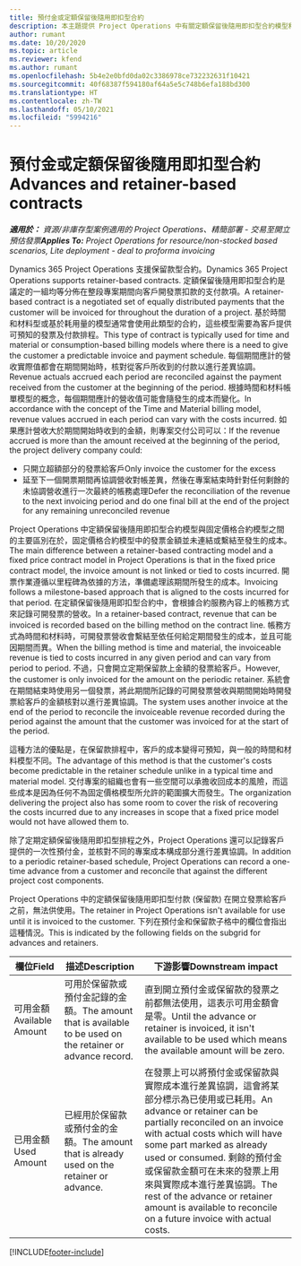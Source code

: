 ```yaml
---
title: 預付金或定額保留後隨用即扣型合約
description: 本主題提供 Project Operations 中有關定額保留後隨用即扣型合約模型和預付金的資訊。
author: rumant
ms.date: 10/20/2020
ms.topic: article
ms.reviewer: kfend
ms.author: rumant
ms.openlocfilehash: 5b4e2e0bfd0da02c3386978ce732232631f10421
ms.sourcegitcommit: 40f68387f594180af64a5e5c748b6efa188bd300
ms.translationtype: HT
ms.contentlocale: zh-TW
ms.lasthandoff: 05/10/2021
ms.locfileid: "5994216"
---
```

# <a name="advances-and-retainer-based-contracts"></a><span data-ttu-id="53292-103">預付金或定額保留後隨用即扣型合約</span><span class="sxs-lookup"><span data-stu-id="53292-103">Advances and retainer-based contracts</span></span>


<span data-ttu-id="53292-104">_**適用於：** 資源/非庫存型案例適用的 Project Operations、精簡部署 - 交易至開立預估發票_</span><span class="sxs-lookup"><span data-stu-id="53292-104">_**Applies To:** Project Operations for resource/non-stocked based scenarios, Lite deployment - deal to proforma invoicing_</span></span>

<span data-ttu-id="53292-105">Dynamics 365 Project Operations 支援保留款型合約。</span><span class="sxs-lookup"><span data-stu-id="53292-105">Dynamics 365 Project Operations supports retainer-based contracts.</span></span> <span data-ttu-id="53292-106">定額保留後隨用即扣型合約是議定的一組均等分佈在整段專案期間向客戶開發票扣款的支付款項。</span><span class="sxs-lookup"><span data-stu-id="53292-106">A retainer-based contract is a negotiated set of equally distributed payments that the customer will be invoiced for throughout the duration of a project.</span></span> <span data-ttu-id="53292-107">基於時間和材料型或基於耗用量的模型通常會使用此類型的合約，這些模型需要為客戶提供可預知的發票及付款排程。</span><span class="sxs-lookup"><span data-stu-id="53292-107">This type of contract is typically used for time and material or consumption-based billing models where there is a need to give the customer a predictable invoice and payment schedule.</span></span> <span data-ttu-id="53292-108">每個期間應計的營收實際值都會在期間開始時，核對從客戶所收到的付款以進行差異協調。</span><span class="sxs-lookup"><span data-stu-id="53292-108">Revenue actuals accrued each period are reconciled against the payment received from the customer at the beginning of the period.</span></span> <span data-ttu-id="53292-109">根據時間和材料帳單模型的概念，每個期間應計的營收值可能會隨發生的成本而變化。</span><span class="sxs-lookup"><span data-stu-id="53292-109">In accordance with the concept of the Time and Material billing model, revenue values accrued in each period can vary with the costs incurred.</span></span> <span data-ttu-id="53292-110">如果應計營收大於期間開始時收到的金額，則專案交付公司可以：</span><span class="sxs-lookup"><span data-stu-id="53292-110">If the revenue accrued is more than the amount received at the beginning of the period, the project delivery company could:</span></span>

- <span data-ttu-id="53292-111">只開立超額部分的發票給客戶</span><span class="sxs-lookup"><span data-stu-id="53292-111">Only invoice the customer for the excess</span></span> 
- <span data-ttu-id="53292-112">延至下一個開票期間再協調營收對帳差異，然後在專案結束時針對任何剩餘的未協調營收進行一次最終的帳務處理</span><span class="sxs-lookup"><span data-stu-id="53292-112">Defer the reconciliation of the revenue to the next invoicing period and do one final bill at the end of the project for any remaining unreconciled revenue</span></span>

<span data-ttu-id="53292-113">Project Operations 中定額保留後隨用即扣型合約模型與固定價格合約模型之間的主要區別在於，固定價格合約模型中的發票金額並未連結或繫結至發生的成本。</span><span class="sxs-lookup"><span data-stu-id="53292-113">The main difference between a retainer-based contracting model and a fixed price contract model in Project Operations is that in the fixed price contract model, the invoice amount is not linked or tied to costs incurred.</span></span> <span data-ttu-id="53292-114">開票作業遵循以里程碑為依據的方法，準備處理該期間所發生的成本。</span><span class="sxs-lookup"><span data-stu-id="53292-114">Invoicing follows a milestone-based approach that is aligned to the costs incurred for that period.</span></span> <span data-ttu-id="53292-115">在定額保留後隨用即扣型合約中，會根據合約服務內容上的帳務方式來記錄可開發票的營收。</span><span class="sxs-lookup"><span data-stu-id="53292-115">In a retainer-based contract, revenue that can be invoiced is recorded based on the billing method on the contract line.</span></span> <span data-ttu-id="53292-116">帳務方式為時間和材料時，可開發票營收會繫結至依任何給定期間發生的成本，並且可能因期間而異。</span><span class="sxs-lookup"><span data-stu-id="53292-116">When the billing method is time and material, the invoiceable revenue is tied to costs incurred in any given period and can vary from period to period.</span></span> <span data-ttu-id="53292-117">不過，只會開立定期保留款上金額的發票給客戶。</span><span class="sxs-lookup"><span data-stu-id="53292-117">However, the customer is only invoiced for the amount on the periodic retainer.</span></span> <span data-ttu-id="53292-118">系統會在期間結束時使用另一個發票，將此期間所記錄的可開發票營收與期間開始時開發票給客戶的金額核對以進行差異協調。</span><span class="sxs-lookup"><span data-stu-id="53292-118">The system uses another invoice at the end of the period to reconcile the invoiceable revenue recorded during the period against the amount that the customer was invoiced for at the start of the period.</span></span>

<span data-ttu-id="53292-119">這種方法的優點是，在保留款排程中，客戶的成本變得可預知，與一般的時間和材料模型不同。</span><span class="sxs-lookup"><span data-stu-id="53292-119">The advantage of this method is that the customer's costs become predictable in the retainer schedule unlike in a typical time and material model.</span></span> <span data-ttu-id="53292-120">交付專案的組織也會有一些空間可以承擔收回成本的風險，而這些成本是因為任何不為固定價格模型所允許的範圍擴大而發生。</span><span class="sxs-lookup"><span data-stu-id="53292-120">The organization delivering the project also has some room to cover the risk of recovering the costs incurred due to any increases in scope that a fixed price model would not have allowed them to.</span></span>

<span data-ttu-id="53292-121">除了定期定額保留後隨用即扣型排程之外，Project Operations 還可以記錄客戶提供的一次性預付金，並核對不同的專案成本構成部分進行差異協調。</span><span class="sxs-lookup"><span data-stu-id="53292-121">In addition to a periodic retainer-based schedule, Project Operations can record a one-time advance from a customer and reconcile that against the different project cost components.</span></span>

<span data-ttu-id="53292-122">Project Operations 中的定額保留後隨用即扣型付款 (保留款) 在開立發票給客戶之前，無法供使用。</span><span class="sxs-lookup"><span data-stu-id="53292-122">The retainer in Project Operations isn't available for use until it is invoiced to the customer.</span></span> <span data-ttu-id="53292-123">下列在預付金和保留款子格中的欄位會指出這種情況。</span><span class="sxs-lookup"><span data-stu-id="53292-123">This is indicated by the following fields on the subgrid for advances and retainers.</span></span>

| <span data-ttu-id="53292-124">欄位</span><span class="sxs-lookup"><span data-stu-id="53292-124">Field</span></span> | <span data-ttu-id="53292-125">描述</span><span class="sxs-lookup"><span data-stu-id="53292-125">Description</span></span> | <span data-ttu-id="53292-126">下游影響</span><span class="sxs-lookup"><span data-stu-id="53292-126">Downstream impact</span></span> |
| --- | --- | --- |
| <span data-ttu-id="53292-127">可用金額</span><span class="sxs-lookup"><span data-stu-id="53292-127">Available Amount</span></span> | <span data-ttu-id="53292-128">可用於保留款或預付金記錄的金額。</span><span class="sxs-lookup"><span data-stu-id="53292-128">The amount that is available to be used on the retainer or advance record.</span></span> | <span data-ttu-id="53292-129">直到開立預付金或保留款的發票之前都無法使用，這表示可用金額會是零。</span><span class="sxs-lookup"><span data-stu-id="53292-129">Until the advance or retainer is invoiced, it isn't available to be used which means the available amount will be zero.</span></span> |
| <span data-ttu-id="53292-130">已用金額</span><span class="sxs-lookup"><span data-stu-id="53292-130">Used Amount</span></span> | <span data-ttu-id="53292-131">已經用於保留款或預付金的金額。</span><span class="sxs-lookup"><span data-stu-id="53292-131">The amount that is already used on the retainer or advance.</span></span> | <span data-ttu-id="53292-132">在發票上可以將預付金或保留款與實際成本進行差異協調，這會將某部分標示為已使用或已耗用。</span><span class="sxs-lookup"><span data-stu-id="53292-132">An advance or retainer can be partially reconciled on an invoice with actual costs which will have some part marked as already used or consumed.</span></span> <span data-ttu-id="53292-133">剩餘的預付金或保留款金額可在未來的發票上用來與實際成本進行差異協調。</span><span class="sxs-lookup"><span data-stu-id="53292-133">The rest of the advance or retainer amount is available to reconcile on a future invoice with actual costs.</span></span> |


[!INCLUDE[footer-include](../../includes/footer-banner.md)]